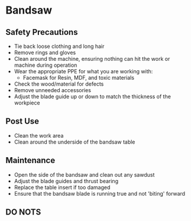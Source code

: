 # Bandsaw

## Safety Precautions

* Tie back loose clothing and long hair
* Remove rings and gloves
* Clean around the machine, ensuring nothing can hit the work or machine during operation
* Wear the appropriate PPE for what you are working with:
    * Facemask for Resin, MDF, and toxic materials
* Check the wood/material for defects
* Remove unneeded accessories
* Adjust the blade guide up or down to match the thickness of the workpiece

## Post Use

* Clean the work area
* Clean around the underside of the bandsaw table

## Maintenance

* Open the side of the bandsaw and clean out any sawdust
* Adjust the blade guides and thrust bearing
* Replace the table insert if too damaged
* Ensure that the bandsaw blade is running true and not 'biting' forward

## DO NOTS

